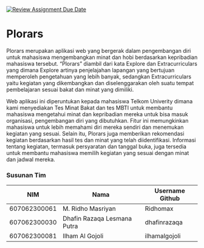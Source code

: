[![Review Assignment Due Date](https://classroom.github.com/assets/deadline-readme-button-24ddc0f5d75046c5622901739e7c5dd533143b0c8e959d652212380cedb1ea36.svg)](https://classroom.github.com/a/8FkErM4B)
# Plorars
Plorars merupakan aplikasi web yang bergerak dalam pengembangan diri untuk mahasiswa mengembangkan minat dan hobi berdasarkan kepribadian mahasiswa tersebut. “Plorars” diambil dari kata Explore dan Extracurriculars yang dimana Explore artinya penjelajahan lapangan yang bertujuan memperoleh pengetahuan yang lebih banyak, sedangkan Extracurriculars yaitu kegiatan yang dikembangkan dan diselenggarakan oleh suatu tempat pembelajaran sesuai bakat dan minat yang dimiliki. 

Web aplikasi ini diperuntukan kepada mahasiswa Telkom Univerity dimana kami menyediakan Tes Minat Bakat dan tes MBTI untuk membantu mahasiswa mengetahui minat dan kepribadian mereka untuk bisa masuk organisasi, pengembangan diri yang dibutuhkan. Fitur ini memungkinkan mahasiswa untuk lebih memahami diri mereka sendiri dan menemukan kegiatan yang sesuai. Selain itu, Plorars juga memberikan rekomendasi kegiatan berdasarkan hasil tes dan minat yang telah diidentifikasi. Informasi tentang kegiatan, termasuk persyaratan dan tanggal buka, juga tersedia untuk membantu mahasiswa memilih kegiatan yang sesuai dengan minat dan jadwal mereka.

### Susunan Tim

NIM         | Nama                        | Username Github
----------- |-----------------------------| ---------------
607062300061| M. Ridho Masriyan           | Ridhomax
607062300030| Dhafin Razaqa Lesmana Putra | dhafinrazaqa
607062300081| Ilham Al Gojoli             | ilhamalgojoli
